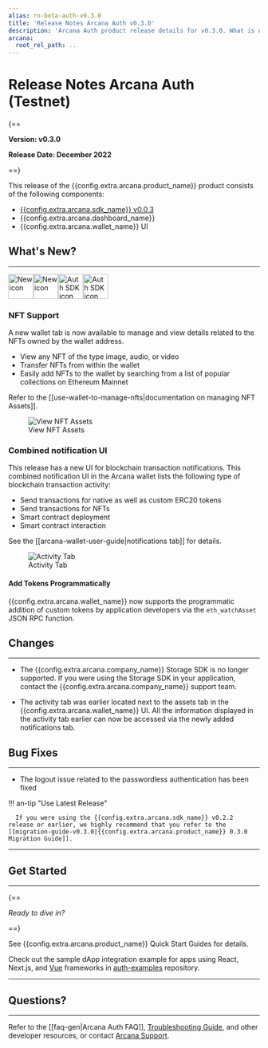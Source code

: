 ```yaml
---
alias: rn-beta-auth-v0.3.0
title: 'Release Notes Arcana Auth v0.3.0'
description: 'Arcana Auth product release details for v0.3.0. What is new, what features have been added, optimizations and performance changes, and more.'
arcana:
  root_rel_path: ..
---
```


# Release Notes Arcana Auth (Testnet)

{==

**Version: v0.3.0**

**Release Date: December 2022**

==}

This release of the {{config.extra.arcana.product_name}} product consists of the following components:

* [{{config.extra.arcana.sdk_name}} v0.0.3](https://www.npmjs.com/package/@arcana/auth/v/0.3.0)
* {{config.extra.arcana.dashboard_name}}
* {{config.extra.arcana.wallet_name}} UI

## What's New?

---

<img src="{{config.extra.arcana.img_dir}}/icon_new_light.{{config.extra.arcana.img_png}}#only-light" alt="New icon" width="50" /><img src="{{config.extra.arcana.img_dir}}/icon_new_dark.{{config.extra.arcana.img_png}}#only-dark" alt="New icon" width="50" /><img src="{{config.extra.arcana.img_dir}}/icons/i_an_authsdk_light.{{config.extra.arcana.img_png}}#only-light" alt="Auth SDK icon" width="50"/><img src="{{config.extra.arcana.img_dir}}/icons/i_an_authsdk_dark.{{config.extra.arcana.img_png}}#only-dark" alt="Auth SDK icon" width="50" />

### NFT Support

A new wallet tab is now available to manage and view details related to the NFTs owned by the wallet address.

  - View any NFT of the type image, audio, or video
  - Transfer NFTs from within the wallet
  - Easily add NFTs to the wallet by searching from a list of popular collections on Ethereum Mainnet
  
Refer to the [[use-wallet-to-manage-nfts|documentation on managing NFT Assets]].

<figure markdown="span">
  <img src="{{config.extra.arcana.img_dir}}/an_wallet_nft_asset_thumbnail.{{config.extra.arcana.img_png}}" class="an-screenshots-noeffects width_35pc" alt="View NFT Assets"/>
  <figcaption>View NFT Assets</figcaption>
</figure>

### Combined notification UI

This release has a new UI for blockchain transaction notifications. This combined notification UI in the Arcana wallet lists the following type of blockchain transaction activity:

  - Send transactions for native as well as custom ERC20 tokens
  - Send transactions for NFTs
  - Smart contract deployment
  - Smart contract interaction

See the [[arcana-wallet-user-guide|notifications tab]] for details.

<figure markdown="span">
  <img src="{{config.extra.arcana.img_dir}}/an_wallet_combined_notify.{{config.extra.arcana.img_png}}" class="an-screenshots-noeffects width_35pc" alt="Activity Tab"/>
  <figcaption>Activity Tab</figcaption>
</figure>

#### Add Tokens Programmatically

{{config.extra.arcana.wallet_name}} now supports the programmatic addition of custom tokens by application developers via the `eth_watchAsset` JSON RPC function.

## Changes

---

  - The {{config.extra.arcana.company_name}} Storage SDK is no longer supported. If you were using the Storage SDK in your application, contact the {{config.extra.arcana.company_name}} support team. 

  - The activity tab was earlier located next to the assets tab in the {{config.extra.arcana.wallet_name}} UI. All the information displayed in the activity tab earlier can now be accessed via the newly added notifications tab.

## Bug Fixes

---

  - The logout issue related to the passwordless authentication has been fixed

!!! an-tip "Use Latest Release"

      If you were using the {{config.extra.arcana.sdk_name}} v0.2.2 release or earlier, we highly recommend that you refer to the [[migration-guide-v0.3.0|{{config.extra.arcana.product_name}} 0.3.0 Migration Guide]].

---

## Get Started

---

{==

*Ready to dive in?* 

==}

See {{config.extra.arcana.product_name}} Quick Start Guides for details. 

Check out the sample dApp integration example for apps using React, Next.js, and [Vue](https://github.com/arcana-network/basic-storage-wallet-integration) frameworks in [auth-examples](https://github.com/arcana-network/auth-examples) repository.

---

## Questions? 

---

Refer to the [[faq-gen|Arcana Auth FAQ]], [Troubleshooting Guide]({{page.meta.arcana.root_rel_path}}/troubleshooting.md), and other developer resources, or contact [Arcana Support]({{page.meta.arcana.root_rel_path}}/support/index.md).
